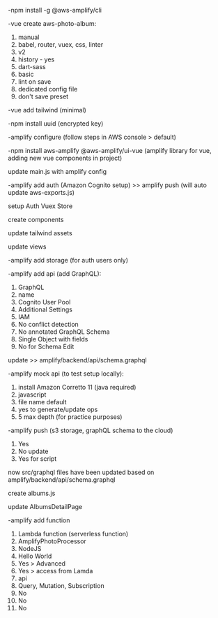 -npm install -g @aws-amplify/cli

-vue create aws-photo-album:

1. manual
2. babel, router, vuex, css, linter
3. v2
4. history - yes
5. dart-sass
6. basic
7. lint on save
8. dedicated config file
9. don't save preset

-vue add tailwind (minimal)

-npm install uuid (encrypted key)

-amplify configure (follow steps in AWS console > default)

-npm install aws-amplify @aws-amplify/ui-vue (amplify library for vue, adding new vue components in project)

update main.js with amplify config

-amplify add auth (Amazon Cognito setup) >> amplify push (will auto update aws-exports.js)

setup Auth Vuex Store

create components

update tailwind assets

update views

-amplify add storage (for auth users only)

-amplify add api (add GraphQL):

1. GraphQL
2. name
3. Cognito User Pool
4. Additional Settings
5. IAM
6. No conflict detection
7. No annotated GraphQL Schema
8. Single Object with fields
9. No for Schema Edit

update >> amplify/backend/api/schema.graphql

-amplify mock api (to test setup locally):

1. install Amazon Corretto 11 (java required)
2. javascript
3. file name default
4. yes to generate/update ops
5. 5 max depth (for practice purposes)

-amplify push (s3 storage, graphQL schema to the cloud)

1. Yes
2. No update
3. Yes for script

now src/graphql files have been updated based on amplify/backend/api/schema.graphql

create albums.js

update AlbumsDetailPage

-amplify add function

1.  Lambda function (serverless function)
2.  AmplifyPhotoProcessor
3.  NodeJS
4.  Hello World
5.  Yes > Advanced
6.  Yes > access from Lamda
7.  api
8.  Query, Mutation, Subscription
9.  No
10. No
11. No
